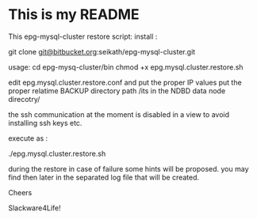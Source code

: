 # This is my README

This epg-mysql-cluster restore script:
install : 

git clone git@bitbucket.org:seikath/epg-mysql-cluster.git

usage: 
cd epg-mysq-cluster/bin
chmod +x epg.mysql.cluster.restore.sh

edit epg.mysql.cluster.restore.conf and put the proper IP values
put the proper relatime BACKUP directory path /its in the NDBD data node direcotry/

the ssh communication at the moment is disabled in a view to avoid installing ssh keys etc.

execute as :

./epg.mysql.cluster.restore.sh 

during the restore in case of failure some hints will be proposed.
you may find then later in the separated log file that will be created.

Cheers

Slackware4Life!


